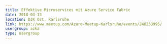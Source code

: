 ```yaml
---
title: Effektive Microservices mit Azure Service Fabric
date: 2018-03-13
location: DJK Ost, Karlsruhe
link: https://www.meetup.com/Azure-Meetup-Karlsruhe/events/248233995/
usergroup: azka
type: usergroup
---
```

